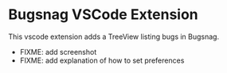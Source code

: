 # Bugsnag VSCode Extension

This vscode extension adds a TreeView listing bugs in Bugsnag.

- FIXME: add screenshot
- FIXME: add explanation of how to set preferences